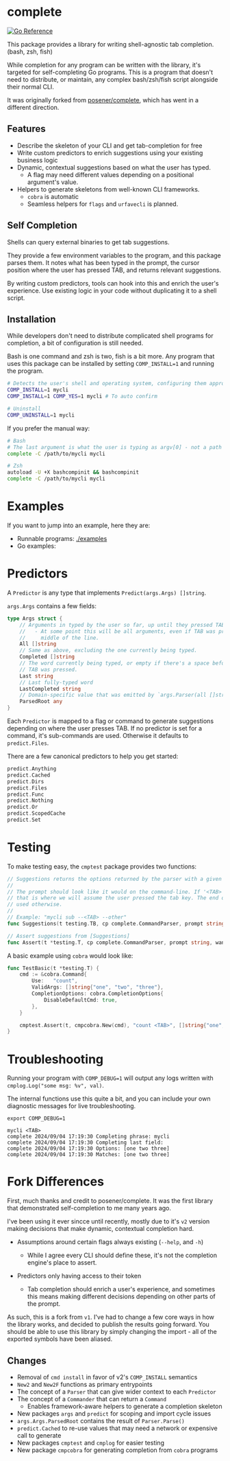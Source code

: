 # complete

[![Go Reference](https://pkg.go.dev/badge/github.com/coxley/complete.svg)](https://pkg.go.dev/github.com/coxley/complete)

This package provides a library for writing shell-agnostic tab completion.
(bash, zsh, fish)

While completion for any program can be written with the library, it's targeted for
self-completing Go programs. This is a program that doesn't need to distribute, or
maintain, any complex bash/zsh/fish script alongside their normal CLI.

It was originally forked from [posener/complete](https://github.com/posener/complete),
which has went in a different direction.

## Features

- Describe the skeleton of your CLI and get tab-completion for free
- Write custom predictors to enrich suggestions using your existing business logic
- Dynamic, contextual suggestions based on what the user has typed.
    - A flag may need different values depending on a positional argument's value.
- Helpers to generate skeletons from well-known CLI frameworks.
    - `cobra` is automatic
    - Seamless helpers for `flags` and `urfavecli` is planned.

## Self Completion

Shells can query external binaries to get tab suggestions.

They provide a few environment variables to the program, and this package parses them.
It notes what has been typed in the prompt, the cursor position where the user has
pressed TAB, and returns relevant suggestions.

By writing custom predictors, tools can hook into this and enrich the user's
experience. Use existing logic in your code without duplicating it to a shell script.

## Installation

While developers don't need to distribute complicated shell programs for completion,
a bit of configuration is still needed.

Bash is one command and zsh is two, fish is a bit more. Any program that uses this
package can be installed by setting `COMP_INSTALL=1` and running the program.

```bash
# Detects the user's shell and operating system, configuring them appropriately.
COMP_INSTALL=1 mycli
COMP_INSTALL=1 COMP_YES=1 mycli # To auto confirm

# Uninstall
COMP_UNINSTALL=1 mycli
```

If you prefer the manual way:

```bash
# Bash
# The last argument is what the user is typing as argv[0] - not a path
complete -C /path/to/mycli mycli

# Zsh
autoload -U +X bashcompinit && bashcompinit
complete -C /path/to/mycli mycli
```

# Examples

If you want to jump into an example, here they are:

- Runnable programs: [./examples](./examples)
- Go examples:


# Predictors

A `Predictor` is any type that implements `Predict(args.Args) []string`.

`args.Args` contains a few fields:

```go
type Args struct {
    // Arguments in typed by the user so far, up until they pressed TAB.
    //   - At some point this will be all arguments, even if TAB was pressed in the
    //     middle of the line.
    All []string
    // Same as above, excluding the one currently being typed.
    Completed []string
    // The word currently being typed, or empty if there's a space before where
    // TAB was pressed.
    Last string
    // Last fully-typed word
    LastCompleted string
    // Domain-specific value that was emitted by `args.Parser(all []string)`
    ParsedRoot any
}
```

Each `Predictor` is mapped to a flag or command to generate suggestions depending on
where the user presses TAB. If no predictor is set for a command, it's sub-commands are
used. Otherwise it defaults to `predict.Files`.

There are a few canonical predictors to help you get started:

```go
predict.Anything
predict.Cached
predict.Dirs
predict.Files
predict.Func
predict.Nothing
predict.Or
predict.ScopedCache
predict.Set
```

# Testing

To make testing easy, the `cmptest` package provides two functions:

```go
// Suggestions returns the options returned by the parser with a given prompt
//
// The prompt should look like it would on the command-line. If '<TAB>' is included,
// that is where we will assume the user pressed the tab key. The end of the prompt is
// used otherwise.
//
// Example: "mycli sub --<TAB> --other"
func Suggestions(t testing.TB, cp complete.CommandParser, prompt string) []string

// Assert suggestions from [Suggestions]
func Assert(t *testing.T, cp complete.CommandParser, prompt string, want []string)
```

A basic example using `cobra` would look like:

```go
func TestBasic(t *testing.T) {
    cmd := &cobra.Command{
        Use:   "count",
        ValidArgs: []string{"one", "two", "three"},
        CompletionOptions: cobra.CompletionOptions{
            DisableDefaultCmd: true,
        },
    }

    cmptest.Assert(t, cmpcobra.New(cmd), "count <TAB>", []string{"one", "two", "three"})
}
```

# Troubleshooting

Running your program with `COMP_DEBUG=1` will output any logs written with
`cmplog.Log("some msg: %v", val)`.

The internal functions use this quite a bit, and you can include your own diagnostic
messages for live troubleshooting.

```
export COMP_DEBUG=1

mycli <TAB>
complete 2024/09/04 17:19:30 Completing phrase: mycli
complete 2024/09/04 17:19:30 Completing last field:
complete 2024/09/04 17:19:30 Options: [one two three]
complete 2024/09/04 17:19:30 Matches: [one two three]
```

# Fork Differences

First, much thanks and credit to posener/complete. It was the first library that
demonstrated self-completion to me many years ago.

I've been using it ever sincce until recently, mostly due to it's `v2` version making
decisions that make dynamic, contextual completion hard.

- Assumptions around certain flags always existing (`--help`, and `-h`)
    - While I agree every CLI should define these, it's not the completion engine's
      place to assert.

- Predictors only having access to their token
    - Tab completion should enrich a user's experience, and sometimes this means making
      different decisions depending on other parts of the prompt.


As such, this is a fork from `v1`. I've had to change a few core ways in how the
library works, and decided to publish the results going forward. You should be able to
use this library by simply changing the import - all of the exported symbols have been
aliased.

## Changes

- Removal of `cmd install` in favor of v2's `COMP_INSTALL` semantics
- `New2` and `New2F` functions as primary entrypoints
- The concept of a `Parser` that can give wider context to each `Predictor`
- The concept of a `Commander` that can return a `Command`
    - Enables framework-aware helpers to generate a completion skeleton
- New packages `args` and `predict` for scoping and import cycle issues
- `args.Args.ParsedRoot` contains the result of `Parser.Parse()`
- `predict.Cached` to re-use values that may need a network or expensive call to
   generate
- New packages `cmptest` and `cmplog` for easier testing
- New package `cmpcobra` for generating completion from `cobra` programs
